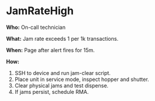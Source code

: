 # JamRateHigh

**Who:** On-call technician

**What:** Jam rate exceeds 1 per 1k transactions.

**When:** Page after alert fires for 15m.

**How:**
1. SSH to device and run jam-clear script.
2. Place unit in service mode, inspect hopper and shutter.
3. Clear physical jams and test dispense.
4. If jams persist, schedule RMA.
